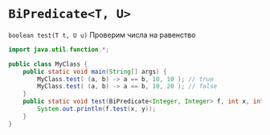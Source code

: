# `BiPredicate<T, U>`
`boolean test(T t, U u)`
Проверим числа на равенство
```java
import java.util.function.*;

public class MyClass {
    public static void main(String[] args) {
        MyClass.test( (a, b) -> a == b, 10, 10 ); // true
        MyClass.test( (a, b) -> a == b, 10, 20 ); // false
    }
    public static void test(BiPredicate<Integer, Integer> f, int x, int y) {
        System.out.println(f.test(x, y));
    }
}
```
